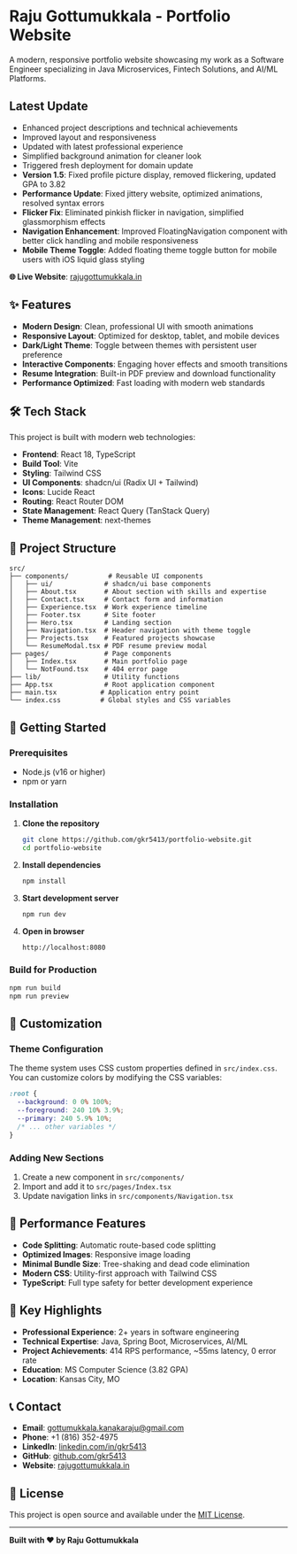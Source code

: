 # Raju Gottumukkala - Portfolio Website

A modern, responsive portfolio website showcasing my work as a Software Engineer specializing in Java Microservices, Fintech Solutions, and AI/ML Platforms.

## Latest Update
- Enhanced project descriptions and technical achievements
- Improved layout and responsiveness
- Updated with latest professional experience
- Simplified background animation for cleaner look
- Triggered fresh deployment for domain update
- **Version 1.5**: Fixed profile picture display, removed flickering, updated GPA to 3.82
- **Performance Update**: Fixed jittery website, optimized animations, resolved syntax errors
- **Flicker Fix**: Eliminated pinkish flicker in navigation, simplified glassmorphism effects
- **Navigation Enhancement**: Improved FloatingNavigation component with better click handling and mobile responsiveness
- **Mobile Theme Toggle**: Added floating theme toggle button for mobile users with iOS liquid glass styling

**🌐 Live Website**: [rajugottumukkala.in](https://rajugottumukkala.in)

## ✨ Features

- **Modern Design**: Clean, professional UI with smooth animations
- **Responsive Layout**: Optimized for desktop, tablet, and mobile devices
- **Dark/Light Theme**: Toggle between themes with persistent user preference
- **Interactive Components**: Engaging hover effects and smooth transitions
- **Resume Integration**: Built-in PDF preview and download functionality
- **Performance Optimized**: Fast loading with modern web standards

## 🛠️ Tech Stack

This project is built with modern web technologies:

- **Frontend**: React 18, TypeScript
- **Build Tool**: Vite
- **Styling**: Tailwind CSS
- **UI Components**: shadcn/ui (Radix UI + Tailwind)
- **Icons**: Lucide React
- **Routing**: React Router DOM
- **State Management**: React Query (TanStack Query)
- **Theme Management**: next-themes

## 📁 Project Structure

```
src/
├── components/          # Reusable UI components
│   ├── ui/             # shadcn/ui base components
│   ├── About.tsx       # About section with skills and expertise
│   ├── Contact.tsx     # Contact form and information
│   ├── Experience.tsx  # Work experience timeline
│   ├── Footer.tsx      # Site footer
│   ├── Hero.tsx        # Landing section
│   ├── Navigation.tsx  # Header navigation with theme toggle
│   ├── Projects.tsx    # Featured projects showcase
│   └── ResumeModal.tsx # PDF resume preview modal
├── pages/              # Page components
│   ├── Index.tsx       # Main portfolio page
│   └── NotFound.tsx    # 404 error page
├── lib/                # Utility functions
├── App.tsx             # Root application component
├── main.tsx           # Application entry point
└── index.css          # Global styles and CSS variables
```

## 🚀 Getting Started

### Prerequisites

- Node.js (v16 or higher)
- npm or yarn

### Installation

1. **Clone the repository**
   ```bash
   git clone https://github.com/gkr5413/portfolio-website.git
   cd portfolio-website
   ```

2. **Install dependencies**
   ```bash
   npm install
   ```

3. **Start development server**
   ```bash
   npm run dev
   ```

4. **Open in browser**
   ```
   http://localhost:8080
   ```

### Build for Production

```bash
npm run build
npm run preview
```

## 🎨 Customization

### Theme Configuration

The theme system uses CSS custom properties defined in `src/index.css`. You can customize colors by modifying the CSS variables:

```css
:root {
  --background: 0 0% 100%;
  --foreground: 240 10% 3.9%;
  --primary: 240 5.9% 10%;
  /* ... other variables */
}
```

### Adding New Sections

1. Create a new component in `src/components/`
2. Import and add it to `src/pages/Index.tsx`
3. Update navigation links in `src/components/Navigation.tsx`

## 📱 Performance Features

- **Code Splitting**: Automatic route-based code splitting
- **Optimized Images**: Responsive image loading
- **Minimal Bundle Size**: Tree-shaking and dead code elimination
- **Modern CSS**: Utility-first approach with Tailwind CSS
- **TypeScript**: Full type safety for better development experience

## 🌟 Key Highlights

- **Professional Experience**: 2+ years in software engineering
- **Technical Expertise**: Java, Spring Boot, Microservices, AI/ML
- **Project Achievements**: 414 RPS performance, ~55ms latency, 0 error rate
- **Education**: MS Computer Science (3.82 GPA)
- **Location**: Kansas City, MO

## 📞 Contact

- **Email**: gottumukkala.kanakaraju@gmail.com
- **Phone**: +1 (816) 352-4975
- **LinkedIn**: [linkedin.com/in/gkr5413](https://linkedin.com/in/gkr5413/)
- **GitHub**: [github.com/gkr5413](https://github.com/gkr5413)
- **Website**: [rajugottumukkala.in](https://rajugottumukkala.in)

## 📄 License

This project is open source and available under the [MIT License](LICENSE).

---

**Built with ❤️ by Raju Gottumukkala**